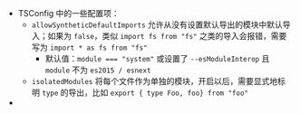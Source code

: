 - TSConfig 中的一些配置项：
	- `allowSyntheticDefaultImports` 允许从没有设置默认导出的模块中默认导入；如果为 `false`，类似 `import fs from "fs"` 之类的导入会报错，需要写为 `import * as fs from "fs"`
		- 默认值：`module === "system"` 或设置了 `--esModuleInterop` 且 `module` 不为 `es2015 / esnext`
	- `isolatedModules` 将每个文件作为单独的模块，开启以后，需要显式地标明 `type` 的导出，比如 `export { type Foo, foo} from "foo"`
-